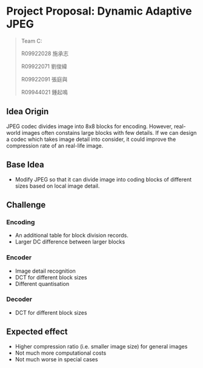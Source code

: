 # Project Proposal: Dynamic Adaptive JPEG

> Team C:
>
> R09922028 施承志
>
> R09922071 劉俊緯
>
> R09922091 張庭與
>
> R09944021 鍾起鳴


## Idea Origin

JPEG codec divides image into 8x8 blocks for encoding. However, real-world images often constains large blocks with few details. If we can design a codec which takes image detail into consider, it could improve the compression rate of an real-life image.


## Base Idea

- Modify JPEG so that it can divide image into coding blocks of different sizes based on local image detail.


## Challenge

### Encoding

- An additional table for block division records.
- Larger DC difference between larger blocks


### Encoder

- Image detail recognition
- DCT for different block sizes
- Different quantisation


### Decoder

- DCT for different block sizes


## Expected effect

- Higher compression ratio (i.e. smaller image size) for general images
- Not much more computational costs
- Not much worse in special cases

